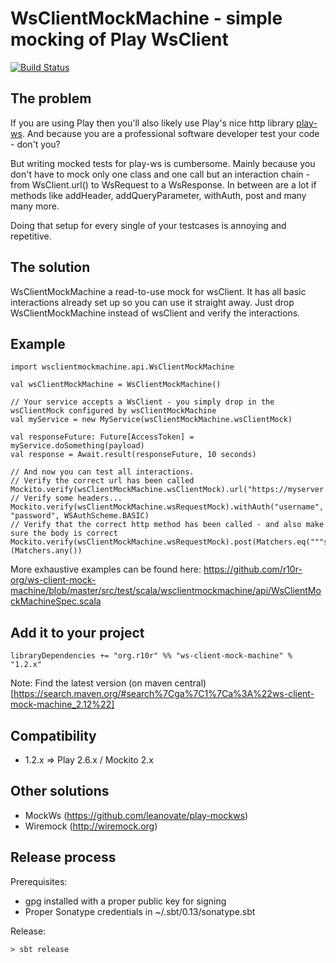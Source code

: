 WsClientMockMachine - simple mocking of Play WsClient
=====================================================

[![Build Status](https://travis-ci.org/r10r-org/wsclientmockmachine.svg?branch=master)](https://travis-ci.org/r10r-org/wsclientmockmachine)

The problem
-----------
If you are using Play then you'll also likely use Play's nice http library [play-ws](https://github.com/playframework/play-ws).
And because you are a professional software developer test your code - don't you?

But writing mocked tests for play-ws is cumbersome. Mainly because
you don't have to mock only one class and one call but an interaction chain -
from WsClient.url() to WsRequest to a WsResponse. In between are a lot if
methods like addHeader, addQueryParameter, withAuth, post and many many more.

Doing that setup for every single of your testcases is annoying and repetitive.

The solution
------------
WsClientMockMachine a read-to-use mock for wsClient. It has all basic
interactions already set up so you can use it straight away. Just drop
WsClientMockMachine instead of wsClient and verify the interactions.

Example
-------

    import wsclientmockmachine.api.WsClientMockMachine

    val wsClientMockMachine = WsClientMockMachine()

    // Your service accepts a WsClient - you simply drop in the wsClientMock configured by wsClientMockMachine
    val myService = new MyService(wsClientMockMachine.wsClientMock)

    val responseFuture: Future[AccessToken] = myService.doSomething(payload)
    val response = Await.result(responseFuture, 10 seconds)

    // And now you can test all interactions.
    // Verify the correct url has been called
    Mockito.verify(wsClientMockMachine.wsClientMock).url("https://myserver.com")
    // Verify some headers...
    Mockito.verify(wsClientMockMachine.wsRequestMock).withAuth("username", "password", WSAuthScheme.BASIC)
    // Verify that the correct http method has been called - and also make sure the body is correct
    Mockito.verify(wsClientMockMachine.wsRequestMock).post(Matchers.eq("""some_content"""))(Matchers.any())


More exhaustive examples can be found here: https://github.com/r10r-org/ws-client-mock-machine/blob/master/src/test/scala/wsclientmockmachine/api/WsClientMockMachineSpec.scala

Add it to your project
----------------------

    libraryDependencies += "org.r10r" %% "ws-client-mock-machine" % "1.2.x"


Note: Find the latest version (on maven central)[https://search.maven.org/#search%7Cga%7C1%7Ca%3A%22ws-client-mock-machine_2.12%22]

Compatibility
-------------

- 1.2.x => Play 2.6.x / Mockito 2.x


Other solutions
---------------

 - MockWs (https://github.com/leanovate/play-mockws)
 - Wiremock (http://wiremock.org)


Release process
---------------

Prerequisites:

- gpg installed with a proper public key for signing
- Proper Sonatype credentials in ~/.sbt/0.13/sonatype.sbt

Release:

    > sbt release


